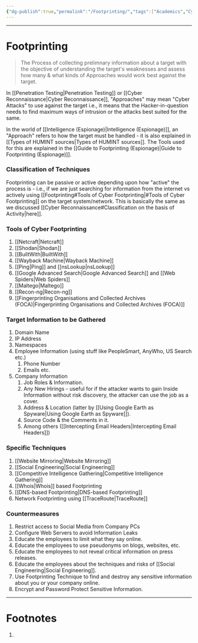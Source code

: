 ```yaml
---
{"dg-publish":true,"permalink":"/Footprinting/","tags":["Academics","CyberSec","EthHack","Espionage"]}
---
```



---
# Footprinting
> The Process of collecting prelimnary information about a target with the objective of understanding the target's weaknesses and assess how many & what kinds of Approaches would work best against the target.

In [[Penetration Testing\|Penetration Testing]] or [[Cyber Reconnaissance\|Cyber Reconnaissance]], "Approaches" may mean "Cyber Attacks" to use against the target i.e., it means that the Hacker-in-question needs to find maximum ways of intrusion or the attacks best suited for the same.

In the world of [[Intelligence (Espionage)\|Intelligence (Espionage)]],  an "Approach" refers to how the target must be handled - it is also explained in [[Types of HUMINT sources\|Types of HUMINT sources]]. The Tools used for this are explained in the [[Guide to Footprinting (Espionage)\|Guide to Footprinting (Espionage)]].

### Classification of Techniques
Footprinting can be passive or active depending upon how "active" the process is - i.e., if we are just searching for information from the internet vs actively using [[Footprinting#Tools of Cyber Footprinting\|#Tools of Cyber Footprinting]] on the target system/network. This is basically the same as we discussed [[Cyber Reconnaissance#Classification on the basis of Activity\|here]].

### Tools of Cyber Footprinting
1. [[Netcraft\|Netcraft]]
2. [[Shodan\|Shodan]]
3. [[BuiltWith\|BuiltWith]]
4. [[Wayback Machine\|Wayback Machine]]
5. [[Ping\|Ping]] and [[nsLookup\|nsLookup]]
6. [[Google Advanced Search\|Google Advanced Search]] and [[Web Spiders\|Web Spiders]]
7. [[Maltego\|Maltego]]
8. [[Recon-ng\|Recon-ng]]
9. [[Fingerprinting Organisations and Collected Archives (FOCA)\|Fingerprinting Organisations and Collected Archives (FOCA)]]

### Target Information to be Gathered
1. Domain Name
2. IP Address
3. Namespaces
4. Employee Information (using stuff like PeopleSmart, AnyWho, US Search etc.)
	1. Phone Number
	2. Emails etc.
5. Company Information
	1. Job Roles & Information. 
	2. Any New Hirings - useful for if the attacker wants to gain Inside Information without risk discovery, the attacker can use the job as a cover.
	3. Address & Location (latter by [[Using Google Earth as Spyware\|Using Google Earth as Spyware]]).
	4. Source Code & the Comments in it.
	5. Among others ([[Intercepting Email Headers\|Intercepting Email Headers]])

### Specific Techniques
1. [[Website Mirroring\|Website Mirroring]]
2. [[Social Engineering\|Social Engineering]] 
3. [[Competitive Intelligence Gathering\|Competitive Intelligence Gathering]]
4. [[Whois\|Whois]] based Footprinting
5. [[DNS-based Footprinting\|DNS-based Footprinting]]
6. Network Footprinting using [[TraceRoute\|TraceRoute]]

### Countermeasures
1. Restrict access to Social Media from Company PCs
2. Configure Web Servers to avoid Information Leaks
3. Educate the employees to limit what they say online.
4. Educate the employees to use pseudonyms on blogs, websites, etc.
5. Educate the employees to not reveal critical information on press releases.
6. Educate the employees about the techniques and risks of [[Social Engineering\|Social Engineering]].
7. Use Footprinting Technique to find and destroy any sensitive information about you or your company online.
8. Encrypt and Password Protect Sensitive Information.

---
# Footnotes
1. 
